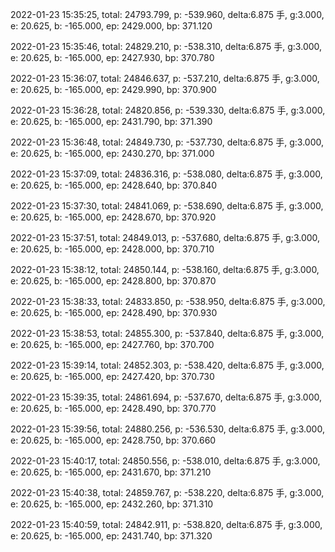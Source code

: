 2022-01-23 15:35:25, total: 24793.799, p: -539.960, delta:6.875 手, g:3.000, e: 20.625, b: -165.000, ep: 2429.000, bp: 371.120

2022-01-23 15:35:46, total: 24829.210, p: -538.310, delta:6.875 手, g:3.000, e: 20.625, b: -165.000, ep: 2427.930, bp: 370.780

2022-01-23 15:36:07, total: 24846.637, p: -537.210, delta:6.875 手, g:3.000, e: 20.625, b: -165.000, ep: 2429.990, bp: 370.900

2022-01-23 15:36:28, total: 24820.856, p: -539.330, delta:6.875 手, g:3.000, e: 20.625, b: -165.000, ep: 2431.790, bp: 371.390

2022-01-23 15:36:48, total: 24849.730, p: -537.730, delta:6.875 手, g:3.000, e: 20.625, b: -165.000, ep: 2430.270, bp: 371.000

2022-01-23 15:37:09, total: 24836.316, p: -538.080, delta:6.875 手, g:3.000, e: 20.625, b: -165.000, ep: 2428.640, bp: 370.840

2022-01-23 15:37:30, total: 24841.069, p: -538.690, delta:6.875 手, g:3.000, e: 20.625, b: -165.000, ep: 2428.670, bp: 370.920

2022-01-23 15:37:51, total: 24849.013, p: -537.680, delta:6.875 手, g:3.000, e: 20.625, b: -165.000, ep: 2428.000, bp: 370.710

2022-01-23 15:38:12, total: 24850.144, p: -538.160, delta:6.875 手, g:3.000, e: 20.625, b: -165.000, ep: 2428.800, bp: 370.870

2022-01-23 15:38:33, total: 24833.850, p: -538.950, delta:6.875 手, g:3.000, e: 20.625, b: -165.000, ep: 2428.490, bp: 370.930

2022-01-23 15:38:53, total: 24855.300, p: -537.840, delta:6.875 手, g:3.000, e: 20.625, b: -165.000, ep: 2427.760, bp: 370.700

2022-01-23 15:39:14, total: 24852.303, p: -538.420, delta:6.875 手, g:3.000, e: 20.625, b: -165.000, ep: 2427.420, bp: 370.730

2022-01-23 15:39:35, total: 24861.694, p: -537.670, delta:6.875 手, g:3.000, e: 20.625, b: -165.000, ep: 2428.490, bp: 370.770

2022-01-23 15:39:56, total: 24880.256, p: -536.530, delta:6.875 手, g:3.000, e: 20.625, b: -165.000, ep: 2428.750, bp: 370.660

2022-01-23 15:40:17, total: 24850.556, p: -538.010, delta:6.875 手, g:3.000, e: 20.625, b: -165.000, ep: 2431.670, bp: 371.210

2022-01-23 15:40:38, total: 24859.767, p: -538.220, delta:6.875 手, g:3.000, e: 20.625, b: -165.000, ep: 2432.260, bp: 371.310

2022-01-23 15:40:59, total: 24842.911, p: -538.820, delta:6.875 手, g:3.000, e: 20.625, b: -165.000, ep: 2431.740, bp: 371.320